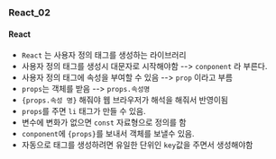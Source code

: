 ### React_02

#### React
- `React` 는 사용자 정의 태그를 생성하는 라이브러리
- 사용자 정의 태그를 생성시 대문자로 시작해야함 --> `conponent` 라 부른다.
- 사용자 정의 태그에 속성을 부여할 수 있음 --> `prop` 이라고 부름
- `props`는 객체를 받음 --> `props.속성명`
- `{props.속성 명}` 해줘야 웹 브라우저가 해석을 해줘서 반영이됨
- `props`를 주면 `li` 태그가 만들 수 있음.
- 변수에 변화가 없으면 `const` 자료형으로 정의를 함
- `conponent`에 `{props}`를 보내서 객체를 보낼수 있음.
- 자동으로 태그를 생성하려면 유일한 단위인 `key`값을 주면서 생성해야함